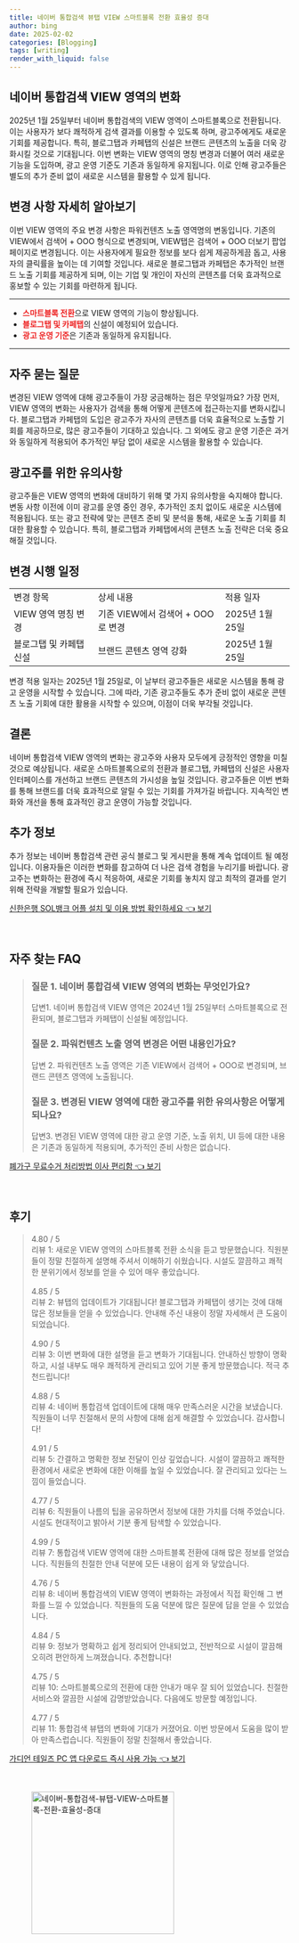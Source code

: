 ```yaml
---
title: 네이버 통합검색 뷰탭 VIEW 스마트블록 전환 효율성 증대
author: bing
date: 2025-02-02
categories: [Blogging]
tags: [writing]
render_with_liquid: false
---
```



<h2 id='네이버 통합검색 VIEW 영역의 변화'>네이버 통합검색 VIEW 영역의 변화</h2>

<p>2025년 1월 25일부터 네이버 통합검색의 VIEW 영역이 스마트블록으로 전환됩니다. 이는 사용자가 보다 쾌적하게 검색 결과를 이용할 수 있도록 하며, 광고주에게도 새로운 기회를 제공합니다. 특히, 블로그탭과 카페탭의 신설은 브랜드 콘텐츠의 노출을 더욱 강화시킬 것으로 기대됩니다. 이번 변화는 VIEW 영역의 명칭 변경과 더불어 여러 새로운 기능을 도입하며, 광고 운영 기준도 기존과 동일하게 유지됩니다. 이로 인해 광고주들은 별도의 추가 준비 없이 새로운 시스템을 활용할 수 있게 됩니다.</p>

<h2 id='변경 사항 자세히 알아보기'>변경 사항 자세히 알아보기</h2>

<p>이번 VIEW 영역의 주요 변경 사항은 파워컨텐츠 노출 영역명의 변동입니다. 기존의 VIEW에서 검색어 + OOO 형식으로 변경되며, VIEW탭은 검색어 + OOO 더보기 팝업 페이지로 변경됩니다. 이는 사용자에게 필요한 정보를 보다 쉽게 제공하게끔 돕고, 사용자의 클릭률을 높이는 데 기여할 것입니다. 새로운 블로그탭과 카페탭은 추가적인 브랜드 노출 기회를 제공하게 되며, 이는 기업 및 개인이 자신의 콘텐츠를 더욱 효과적으로 홍보할 수 있는 기회를 마련하게 됩니다.</p>

<hr />

<ul>
    <li><b><span style="color: #ee2323;">스마트블록 전환</span></b>으로 VIEW 영역의 기능이 향상됩니다.</li>
    <li><b><span style="color: #ee2323;">블로그탭 및 카페탭</span></b>의 신설이 예정되어 있습니다.</li>
    <li><b><span style="color: #ee2323;">광고 운영 기준</span></b>은 기존과 동일하게 유지됩니다.</li>
</ul>

<hr />

<h2 id='자주 묻는 질문'>자주 묻는 질문</h2>

<p>변경된 VIEW 영역에 대해 광고주들이 가장 궁금해하는 점은 무엇일까요? 가장 먼저, VIEW 영역의 변화는 사용자가 검색을 통해 어떻게 콘텐츠에 접근하는지를 변화시킵니다. 블로그탭과 카페탭의 도입은 광고주가 자사의 콘텐츠를 더욱 효율적으로 노출할 기회를 제공하므로, 많은 광고주들이 기대하고 있습니다. 그 외에도 광고 운영 기준은 과거와 동일하게 적용되어 추가적인 부담 없이 새로운 시스템을 활용할 수 있습니다.</p>

<h2 id='광고주를 위한 유의사항'>광고주를 위한 유의사항</h2>

<p>광고주들은 VIEW 영역의 변화에 대비하기 위해 몇 가지 유의사항을 숙지해야 합니다. 변동 사항 이전에 이미 광고를 운영 중인 경우, 추가적인 조치 없이도 새로운 시스템에 적용됩니다. 또는 광고 전략에 맞는 콘텐츠 준비 및 분석을 통해, 새로운 노출 기회를 최대한 활용할 수 있습니다. 특히, 블로그탭과 카페탭에서의 콘텐츠 노출 전략은 더욱 중요해질 것입니다.</p>

<h2 id='변경 시행 일정'>변경 시행 일정</h2>

<table>
    <tr>
        <td>변경 항목</td>
        <td>상세 내용</td>
        <td>적용 일자</td>
    </tr>
    <tr>
        <td>VIEW 영역 명칭 변경</td>
        <td>기존 VIEW에서 검색어 + OOO로 변경</td>
        <td>2025년 1월 25일</td>
    </tr>
    <tr>
        <td>블로그탭 및 카페탭 신설</td>
        <td>브랜드 콘텐츠 영역 강화</td>
        <td>2025년 1월 25일</td>
    </tr>
</table>

<p>변경 적용 일자는 2025년 1월 25일로, 이 날부터 광고주들은 새로운 시스템을 통해 광고 운영을 시작할 수 있습니다. 그에 따라, 기존 광고주들도 추가 준비 없이 새로운 콘텐츠 노출 기회에 대한 활용을 시작할 수 있으며, 이점이 더욱 부각될 것입니다.</p>

<h2 id='결론'>결론</h2>

<p>네이버 통합검색 VIEW 영역의 변화는 광고주와 사용자 모두에게 긍정적인 영향을 미칠 것으로 예상됩니다. 새로운 스마트블록으로의 전환과 블로그탭, 카페탭의 신설은 사용자 인터페이스를 개선하고 브랜드 콘텐츠의 가시성을 높일 것입니다. 광고주들은 이번 변화를 통해 브랜드를 더욱 효과적으로 알릴 수 있는 기회를 가져가길 바랍니다. 지속적인 변화와 개선을 통해 효과적인 광고 운영이 가능할 것입니다.</p>

<h2 id='추가 정보'>추가 정보</h2>

<p>추가 정보는 네이버 통합검색 관련 공식 블로그 및 게시판을 통해 계속 업데이트 될 예정입니다. 이용자들은 이러한 변화를 참고하여 더 나은 검색 경험을 누리기를 바랍니다. 광고주는 변화하는 환경에 즉시 적응하여, 새로운 기회를 놓치지 않고 최적의 결과를 얻기 위해 전략을 개발할 필요가 있습니다.</p>


<p><a class="click-button" title="신한은행 SOL뱅크 어플 설치 및 이용 방법 확인하세요" href="https://purplelist.github.io/posts/%EC%8B%A0%ED%95%9C%EC%9D%80%ED%96%89-SOL%EB%B1%85%ED%81%AC-%EC%96%B4%ED%94%8C-%EC%84%A4%EC%B9%98-%EB%B0%8F-%EC%9D%B4%EC%9A%A9-%EB%B0%A9%EB%B2%95-%ED%99%95%EC%9D%B8%ED%95%98%EC%84%B8%EC%9A%94/" rel="dofollow">신한은행 SOL뱅크 어플 설치 및 이용 방법 확인하세요 👈 보기</a></p><br>
<h2 id='자주_찾는_FAQ'>자주 찾는 FAQ</h2>
<div itemscope="" itemtype="https://schema.org/FAQPage">
<blockquote>
<div itemscope="" itemprop="mainEntity" itemtype="https://schema.org/Question">
<h3 itemprop="name">질문 1. 네이버 통합검색 VIEW 영역의 변화는 무엇인가요?</h3>
<div itemscope="" itemprop="acceptedAnswer" itemtype="https://schema.org/Answer">
<span itemprop="text">
<p>답변1. 네이버 통합검색 VIEW 영역은 2024년 1월 25일부터 스마트블록으로 전환되며, 블로그탭과 카페탭이 신설될 예정입니다.</p>
</span>
</div>
</div>
<div itemscope="" itemprop="mainEntity" itemtype="https://schema.org/Question">
<h3 itemprop="name">질문 2. 파워컨텐츠 노출 영역 변경은 어떤 내용인가요?</h3>
<div itemscope="" itemprop="acceptedAnswer" itemtype="https://schema.org/Answer">
<span itemprop="text">
<p>답변 2. 파워컨텐츠 노출 영역은 기존 VIEW에서 검색어 + OOO로 변경되며, 브랜드 콘텐츠 영역에 노출됩니다.</p>
</span>
</div>
</div>
<div itemscope="" itemprop="mainEntity" itemtype="https://schema.org/Question">
<h3 itemprop="name">질문 3. 변경된 VIEW 영역에 대한 광고주를 위한 유의사항은 어떻게 되나요?</h3>
<div itemscope="" itemprop="acceptedAnswer" itemtype="https://schema.org/Answer">
<span itemprop="text">
<p>답변3. 변경된 VIEW 영역에 대한 광고 운영 기준, 노출 위치, UI 등에 대한 내용은 기존과 동일하게 적용되며, 추가적인 준비 사항은 없습니다.</p>
</span>
</div>
</div>
</blockquote>
</div>
<p><a class="click-button" title="폐가구 무료수거 처리방법 이사 편리함" href="https://purplelist.github.io/posts/%ED%8F%90%EA%B0%80%EA%B5%AC-%EB%AC%B4%EB%A3%8C%EC%88%98%EA%B1%B0-%EC%B2%98%EB%A6%AC%EB%B0%A9%EB%B2%95-%EC%9D%B4%EC%82%AC-%ED%8E%B8%EB%A6%AC%ED%95%A8/" rel="dofollow">폐가구 무료수거 처리방법 이사 편리함 👈 보기</a></p><br>
<h2 id='후기'>후기</h2>
<div itemscope itemtype="https://schema.org/Product">
  <blockquote>
  <div itemprop="review" itemscope itemtype="https://schema.org/Review">
      <div itemprop="reviewRating" itemscope itemtype="https://schema.org/Rating"> <span itemprop="ratingValue">4.80</span> / <span itemprop="bestRating">5</span> </div>
      <span itemprop="reviewBody">리뷰 1: 새로운 VIEW 영역의 스마트블록 전환 소식을 듣고 방문했습니다. 직원분들이 정말 친절하게 설명해 주셔서 이해하기 쉬웠습니다. 시설도 깔끔하고 쾌적한 분위기에서 정보를 얻을 수 있어 매우 좋았습니다.</span>
  </div>
  <br>
  <div itemprop="review" itemscope itemtype="https://schema.org/Review">
      <div itemprop="reviewRating" itemscope itemtype="https://schema.org/Rating"> <span itemprop="ratingValue">4.85</span> / <span itemprop="bestRating">5</span> </div>
      <span itemprop="reviewBody">리뷰 2: 뷰탭의 업데이트가 기대됩니다! 블로그탭과 카페탭이 생기는 것에 대해 많은 정보들을 얻을 수 있었습니다. 안내해 주신 내용이 정말 자세해서 큰 도움이 되었습니다.</span>
  </div>
  <br>
  <div itemprop="review" itemscope itemtype="https://schema.org/Review">
      <div itemprop="reviewRating" itemscope itemtype="https://schema.org/Rating"> <span itemprop="ratingValue">4.90</span> / <span itemprop="bestRating">5</span> </div>
      <span itemprop="reviewBody">리뷰 3: 이번 변화에 대한 설명을 듣고 변화가 기대됩니다. 안내하신 방향이 명확하고, 시설 내부도 매우 쾌적하게 관리되고 있어 기분 좋게 방문했습니다. 적극 추천드립니다!</span>
  </div>
  <br>
  <div itemprop="review" itemscope itemtype="https://schema.org/Review">
      <div itemprop="reviewRating" itemscope itemtype="https://schema.org/Rating"> <span itemprop="ratingValue">4.88</span> / <span itemprop="bestRating">5</span> </div>
      <span itemprop="reviewBody">리뷰 4: 네이버 통합검색 업데이트에 대해 매우 만족스러운 시간을 보냈습니다. 직원들이 너무 친절해서 문의 사항에 대해 쉽게 해결할 수 있었습니다. 감사합니다!</span>
  </div>
  <br>
  <div itemprop="review" itemscope itemtype="https://schema.org/Review">
      <div itemprop="reviewRating" itemscope itemtype="https://schema.org/Rating"> <span itemprop="ratingValue">4.91</span> / <span itemprop="bestRating">5</span> </div>
      <span itemprop="reviewBody">리뷰 5: 간결하고 명확한 정보 전달이 인상 깊었습니다. 시설이 깔끔하고 쾌적한 환경에서 새로운 변화에 대한 이해를 높일 수 있었습니다. 잘 관리되고 있다는 느낌이 들었습니다.</span>
  </div>
  <br>
  <div itemprop="review" itemscope itemtype="https://schema.org/Review">
      <div itemprop="reviewRating" itemscope itemtype="https://schema.org/Rating"> <span itemprop="ratingValue">4.77</span> / <span itemprop="bestRating">5</span> </div>
      <span itemprop="reviewBody">리뷰 6: 직원들이 나름의 팁을 공유하면서 정보에 대한 가치를 더해 주었습니다. 시설도 현대적이고 밝아서 기분 좋게 탐색할 수 있었습니다.</span>
  </div>
  <br>
  <div itemprop="review" itemscope itemtype="https://schema.org/Review">
      <div itemprop="reviewRating" itemscope itemtype="https://schema.org/Rating"> <span itemprop="ratingValue">4.99</span> / <span itemprop="bestRating">5</span> </div>
      <span itemprop="reviewBody">리뷰 7: 통합검색 VIEW 영역에 대한 스마트블록 전환에 대해 많은 정보를 얻었습니다. 직원들의 친절한 안내 덕분에 모든 내용이 쉽게 와 닿았습니다.</span>
  </div>
  <br>
  <div itemprop="review" itemscope itemtype="https://schema.org/Review">
      <div itemprop="reviewRating" itemscope itemtype="https://schema.org/Rating"> <span itemprop="ratingValue">4.76</span> / <span itemprop="bestRating">5</span> </div>
      <span itemprop="reviewBody">리뷰 8: 네이버 통합검색의 VIEW 영역이 변화하는 과정에서 직접 확인해 그 변화를 느낄 수 있었습니다. 직원들의 도움 덕분에 많은 질문에 답을 얻을 수 있었습니다.</span>
  </div>
  <br>
  <div itemprop="review" itemscope itemtype="https://schema.org/Review">
      <div itemprop="reviewRating" itemscope itemtype="https://schema.org/Rating"> <span itemprop="ratingValue">4.84</span> / <span itemprop="bestRating">5</span> </div>
      <span itemprop="reviewBody">리뷰 9: 정보가 명확하고 쉽게 정리되어 안내되었고, 전반적으로 시설이 깔끔해 오히려 편안하게 느껴졌습니다. 추천합니다!</span>
  </div>
  <br>
  <div itemprop="review" itemscope itemtype="https://schema.org/Review">
      <div itemprop="reviewRating" itemscope itemtype="https://schema.org/Rating"> <span itemprop="ratingValue">4.75</span> / <span itemprop="bestRating">5</span> </div>
      <span itemprop="reviewBody">리뷰 10: 스마트블록으로의 전환에 대한 안내가 매우 잘 되어 있었습니다. 친절한 서비스와 깔끔한 시설에 감명받았습니다. 다음에도 방문할 예정입니다.</span>
  </div>
  <br>
  <div itemprop="review" itemscope itemtype="https://schema.org/Review">
      <div itemprop="reviewRating" itemscope itemtype="https://schema.org/Rating"> <span itemprop="ratingValue">4.77</span> / <span itemprop="bestRating">5</span> </div>
      <span itemprop="reviewBody">리뷰 11: 통합검색 뷰탭의 변화에 기대가 커졌어요. 이번 방문에서 도움을 많이 받아 만족스럽습니다. 직원들이 정말 친절해서 좋았습니다.</span>
  </div>
  </blockquote>
</div>
<p><a class="click-button" title="가디언 테일즈 PC 앱 다운로드 즉시 사용 가능" href="https://purplelist.github.io/posts/%EA%B0%80%EB%94%94%EC%96%B8-%ED%85%8C%EC%9D%BC%EC%A6%88-PC-%EC%95%B1-%EB%8B%A4%EC%9A%B4%EB%A1%9C%EB%93%9C-%EC%A6%89%EC%8B%9C-%EC%82%AC%EC%9A%A9-%EA%B0%80%EB%8A%A5/" rel="dofollow">가디언 테일즈 PC 앱 다운로드 즉시 사용 가능 👈 보기</a></p><br>
<figure class="image"><img src="https://purplelist.github.io/assets/img/thumbnail/네이버-통합검색-뷰탭-VIEW-스마트블록-전환-효율성-증대.webp" alt="네이버-통합검색-뷰탭-VIEW-스마트블록-전환-효율성-증대" width="256" height="256"></figure>